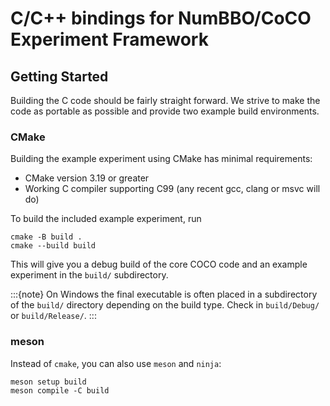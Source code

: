 # C/C++ bindings for NumBBO/CoCO Experiment Framework 

## Getting Started

Building the C code should be fairly straight forward. 
We strive to make the code as portable as possible and provide two example build environments.

### CMake

Building the example experiment using CMake has minimal requirements:

- CMake version 3.19 or greater
- Working C compiler supporting C99 (any recent gcc, clang or msvc will do)

To build the included example experiment, run

```
cmake -B build .
cmake --build build
```

This will give you a debug build of the core COCO code and an example
experiment in the `build/` subdirectory.

:::{note}
On Windows the final executable is often placed in a subdirectory of the
`build/` directory depending on the build type. Check in `build/Debug/` or
`build/Release/`.
:::


### meson

Instead of `cmake`, you can also use `meson` and `ninja`: 

```
meson setup build
meson compile -C build
```
